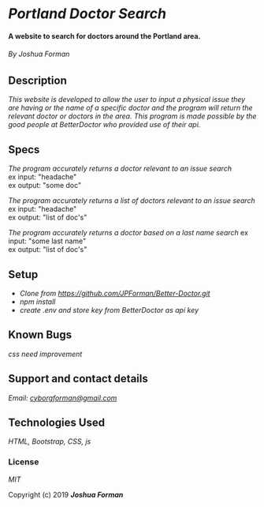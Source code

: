 # _Portland Doctor Search_

#### A website to search for doctors around the Portland area.

###### By Joshua Forman

## Description

_This website is developed to allow the user to input a physical issue they are having or the name of a specific doctor and the program will return the relevant doctor or doctors in the area. This program is made possible by the good people at BetterDoctor who provided use of their api._



## Specs

_The program accurately returns a doctor relevant to an issue search_  
ex input: "headache"  
ex output: "some doc"

_The program accurately returns a list of doctors relevant to an issue search_
ex input: "headache"  
ex output: "list of doc's"

_The program accurately returns a doctor based on a last name search_
ex input: "some last name"  
ex output: "list of doc's"




## Setup

* _Clone from https://github.com/JPForman/Better-Doctor.git_
* _npm install_
* _create .env and store key from BetterDoctor as api key_


## Known Bugs

_css need improvement_

## Support and contact details

_Email: [cyborgforman@gmail.com](mailto:cyborgforman@gmail.com)_

## Technologies Used

_HTML, Bootstrap, CSS, js_

### License

*MIT*

Copyright (c) 2019 **_Joshua Forman_**
